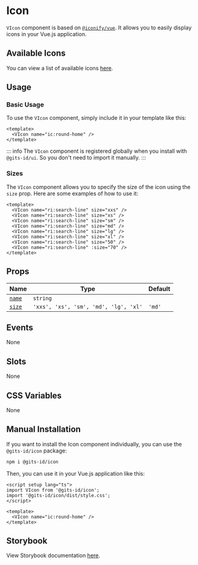 # Icon

`VIcon` component is based on [`@iconify/vue`](https://docs.iconify.design/icon-components/vue/). It allows you to easily display icons in your Vue.js application.

## Available Icons

You can view a list of available icons [here](https://icones.js.org/).

## Usage

### Basic Usage

To use the `VIcon` component, simply include it in your template like this:

<LivePreview src="components-icon--default" height="100">

```vue
<template>
  <VIcon name="ic:round-home" />
</template>
```

</LivePreview>

::: info
The `VIcon` component is registered globally when you install with `@gits-id/ui`. So you don't need to import it manually.
:::

### Sizes

The `VIcon` component allows you to specify the size of the icon using the `size` prop. Here are some examples of how to use it:

<LivePreview src="components-icon--sizes" height="100" >

```vue
<template>
  <VIcon name="ri:search-line" size="xxs" />
  <VIcon name="ri:search-line" size="xs" />
  <VIcon name="ri:search-line" size="sm" />
  <VIcon name="ri:search-line" size="md" />
  <VIcon name="ri:search-line" size="lg" />
  <VIcon name="ri:search-line" size="xl" />
  <VIcon name="ri:search-line" size="50" />
  <VIcon name="ri:search-line" :size="70" />
</template>
```

</LivePreview>

## Props

| Name            | Type                                  | Default |
| --------------- | ------------------------------------- | ------- |
| [`name`](#name) | `string`                              | ` `     |
| [`size`](#size) | `'xxs', 'xs', 'sm', 'md', 'lg', 'xl'` | `'md'`  |

## Events

None

## Slots

None

## CSS Variables

None

## Manual Installation

If you want to install the Icon component individually, you can use the `@gits-id/icon` package:

```bash
npm i @gits-id/icon
```

Then, you can use it in your Vue.js application like this:

```vue
<script setup lang="ts">
import VIcon from '@gits-id/icon';
import '@gits-id/icon/dist/style.css';
</script>

<template>
  <VIcon name="ic:round-home" />
</template>
```

## Storybook

View Storybook documentation [here](https://gits-ui.web.app/?path=/story/components-icon--default).
